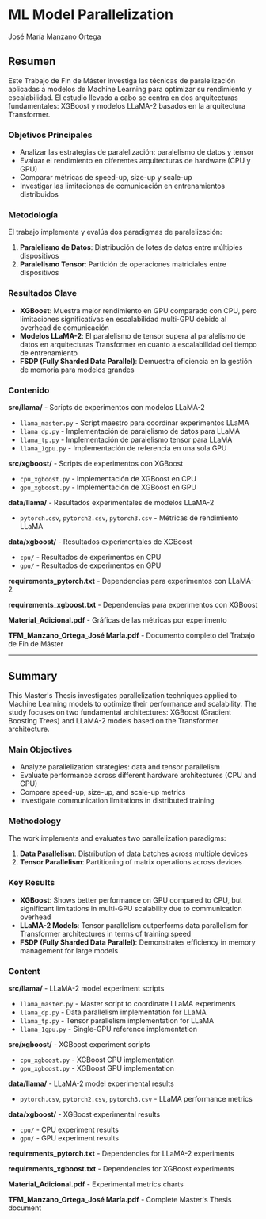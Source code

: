 # ML Model Parallelization

José María Manzano Ortega

## Resumen

Este Trabajo de Fin de Máster investiga las técnicas de paralelización aplicadas a modelos de Machine Learning para optimizar su rendimiento y escalabilidad. El estudio llevado a cabo se centra en dos arquitecturas fundamentales: XGBoost y modelos LLaMA-2 basados en la arquitectura Transformer.

### Objetivos Principales
- Analizar las estrategias de paralelización: paralelismo de datos y tensor
- Evaluar el rendimiento en diferentes arquitecturas de hardware (CPU y GPU)
- Comparar métricas de speed-up, size-up y scale-up
- Investigar las limitaciones de comunicación en entrenamientos distribuidos

### Metodología
El trabajo implementa y evalúa dos paradigmas de paralelización:
1. **Paralelismo de Datos**: Distribución de lotes de datos entre múltiples dispositivos
2. **Paralelismo Tensor**: Partición de operaciones matriciales entre dispositivos

### Resultados Clave
- **XGBoost**: Muestra mejor rendimiento en GPU comparado con CPU, pero limitaciones significativas en escalabilidad multi-GPU debido al overhead de comunicación
- **Modelos LLaMA-2**: El paralelismo de tensor supera al paralelismo de datos en arquitecturas Transformer en cuanto a escalabilidad del tiempo de entrenamiento
- **FSDP (Fully Sharded Data Parallel)**: Demuestra eficiencia en la gestión de memoria para modelos grandes

### Contenido

**src/llama/** - Scripts de experimentos con modelos LLaMA-2
- `llama_master.py` - Script maestro para coordinar experimentos LLaMA
- `llama_dp.py` - Implementación de paralelismo de datos para LLaMA
- `llama_tp.py` - Implementación de paralelismo tensor para LLaMA
- `llama_1gpu.py` - Implementación de referencia en una sola GPU

**src/xgboost/** - Scripts de experimentos con XGBoost
- `cpu_xgboost.py` - Implementación de XGBoost en CPU
- `gpu_xgboost.py` - Implementación de XGBoost en GPU

**data/llama/** - Resultados experimentales de modelos LLaMA-2
- `pytorch.csv`, `pytorch2.csv`, `pytorch3.csv` - Métricas de rendimiento LLaMA

**data/xgboost/** - Resultados experimentales de XGBoost
- `cpu/` - Resultados de experimentos en CPU
- `gpu/` - Resultados de experimentos en GPU

**requirements_pytorch.txt** - Dependencias para experimentos con LLaMA-2

**requirements_xgboost.txt** - Dependencias para experimentos con XGBoost

**Material_Adicional.pdf** - Gráficas de las métricas por experimento

**TFM_Manzano_Ortega_José María.pdf** - Documento completo del Trabajo de Fin de Máster

---

## Summary

This Master's Thesis investigates parallelization techniques applied to Machine Learning models to optimize their performance and scalability. The study focuses on two fundamental architectures: XGBoost (Gradient Boosting Trees) and LLaMA-2 models based on the Transformer architecture.

### Main Objectives
- Analyze parallelization strategies: data and tensor parallelism
- Evaluate performance across different hardware architectures (CPU and GPU)
- Compare speed-up, size-up, and scale-up metrics
- Investigate communication limitations in distributed training

### Methodology
The work implements and evaluates two parallelization paradigms:
1. **Data Parallelism**: Distribution of data batches across multiple devices
2. **Tensor Parallelism**: Partitioning of matrix operations across devices

### Key Results
- **XGBoost**: Shows better performance on GPU compared to CPU, but significant limitations in multi-GPU scalability due to communication overhead
- **LLaMA-2 Models**: Tensor parallelism outperforms data parallelism for Transformer architectures in terms of training speed
- **FSDP (Fully Sharded Data Parallel)**: Demonstrates efficiency in memory management for large models

### Content

**src/llama/** - LLaMA-2 model experiment scripts
- `llama_master.py` - Master script to coordinate LLaMA experiments
- `llama_dp.py` - Data parallelism implementation for LLaMA
- `llama_tp.py` - Tensor parallelism implementation for LLaMA
- `llama_1gpu.py` - Single-GPU reference implementation

**src/xgboost/** - XGBoost experiment scripts
- `cpu_xgboost.py` - XGBoost CPU implementation
- `gpu_xgboost.py` - XGBoost GPU implementation

**data/llama/** - LLaMA-2 model experimental results
- `pytorch.csv`, `pytorch2.csv`, `pytorch3.csv` - LLaMA performance metrics

**data/xgboost/** - XGBoost experimental results
- `cpu/` - CPU experiment results
- `gpu/` - GPU experiment results

**requirements_pytorch.txt** - Dependencies for LLaMA-2 experiments 

**requirements_xgboost.txt** - Dependencies for XGBoost experiments

**Material_Adicional.pdf** - Experimental metrics charts

**TFM_Manzano_Ortega_José María.pdf** - Complete Master's Thesis document